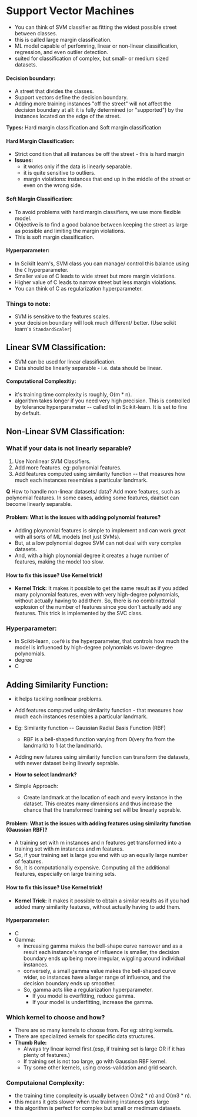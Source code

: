 # Support Vector Machines
- You can think of SVM classifier as fitting the widest possible street between classes. 
- this is called large margin classification.
- ML model capable of perfomring, linear or non-linear classification, regression, and even outlier detection.
- suited for classification of complex, but small- or medium sized datasets.

#### Decision boundary:
- A street that divides the classes.
- Support vectors define the decision boundary.
- Adding more training instances "off the street" will not affect the decision boundary at all: it is fully determined (or "supported") by the instances located on the edge of the street.

**Types:** Hard margin classification and Soft margin classification

#### Hard Margin Classification:
- Strict condition that all instances be off the street - this is hard margin
- **Issues:**
  - it works only if the data is linearly separable.
  - it is quite sensitive to outliers.
  - margin violations: instances that end up in the middle of the street or even on the wrong side.

#### Soft Margin Classification:
- To avoid problems with hard margin classifiers, we use more flexible model.
- Objective is to find a good balance between keeping the street as large as possible and limiting the margin violations.
- This is soft margin classification.

#### Hyperparameter:
- In Scikilt learn's, SVM class you can manage/ control this balance using the `C` hyperparameter.
- Smaller value of C leads to wide street but more margin violations.
- Higher value of C leads to narrow street but less margin violations.
- You can think of C as regularization hyperparameter.

### Things to note:
- SVM is sensitive to the features scales.
- your decision boundary will look much different/ better. (Use scikit learn's `StandardScaler`)

## Linear SVM Classification:
- SVM can be used for linear classification.
- Data should be linearly separable - i.e. data should be linear.

#### Computational Complexitiy:
- it's training time complexity is roughly, O(m * n).
- algorithm takes longer if you need very high precision. This is controlled by tolerance hyperparameter -- called tol in Scikit-learn. It is set to fine by default.

## Non-Linear SVM Classification:
### What if your data is not linearly separable? 
1. Use Nonlinear SVM Classifiers.
2. Add more features. eg: polynomial features.
3. Add features computed using similarity function -- that measures how much each instances resembles a particular landmark.  

**Q** How to handle non-linear datasets/ data? Add more features, such as polynomial features. In some cases, adding some features, daatset can become linearly separable.

#### Problem: What is the issues with adding polynomial features?
- Adding ploynomial features is simple to implement and can work great with all sorts of ML models (not just SVMs).
- But, at a low polynomial degree SVM can not deal with very complex datasets.
- And, with a high ploynomial degree it creates a huge number of features, making the model too slow.

#### How to fix this issue? Use Kernel trick!
- **Kernel Trick:** It makes it possible to get the same result as if you added many polynomial features, even with very high-degree polynomials, without actually having to add them. So, there is no combinattorial explosion of the number of features since you don't actually add any features. This trick is implemented by the SVC class. 

### Hyperparameter:
- In Scikit-learn, `coef0` is the hyperparameter, that controls how much the model is influenced by high-degree polynomials vs lower-degree polynomials.
- degree
- C


## Adding Similarity Function:
- it helps tackling nonlinear problems.
- Add features computed using similarity function - that measures how much each instances resembles a particular landmark.
- Eg: Similarity function -- Gaussian Radial Basis Function (RBF)
  - RBF is a bell-shaped function varying from 0(very fra from the landmark) to 1 (at the landmark).
 - Adding new fatures using similarity function can transform the datasets, with newer dataset being linearly seprable.
 
 - **How to select landmark?**
 - Simple Approach:
   - Create landmark at the location of each and every instance in the dataset. This creates many dimensions and thus increase the chance that the transformed training set will be linearly seprable.
 
#### Problem: What is the issues with adding features using similarity function (Gaussian RBF)?
 - A training set with m instances and n features get transformed into a training set with m instances and m features.
 - So, if your training set is large you end with up an equally large number of features.
 - So, it is computationally expensive. Computing all the additional features, especially on large training sets.
  
#### How to fix this issue? Use Kernel trick!
- **Kernel Trick:** it makes it possible to obtain a similar results as if you had added many similarity features, without actually having to add them.

#### Hyperparameter:
- C
- Gamma: 
  - increasing gamma makes the bell-shape curve narrower and as a result each instance's range of influence is smaller, the decision boundary ends up being more irregular, wiggling around individual instances.
  - conversely, a small gamma value makes the bell-shaped curve wider, so instances have a larger range of influence, and the decision boundary ends up smoother. 
  - So, gamma acts like a regularization hyperparameter.
     - If you model is overfitting, reduce gamma.
     - If your model is underfitting, increase the gamma.
 

### Which kernel to choose and how?
- There are so many kernels to choose from. For eg: string kernels.
- There are specialized kernels for specific data structures.
- **Thumb Rule:**
  - Always try linear kernel first.(esp, if training set is large OR if it has plenty of features.)
  - If training set is not too large, go with Gaussian RBF kernel.
  - Try some other kernels, using cross-validation and grid search.


### Computaional Complexity:
- the training time complexity is usually between O(m2 * n) and O(m3 * n).
- this means it gets slower when the training instances gets large
- this algorithm is perfect for complex but small or medimum datasets.






